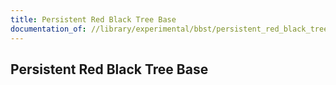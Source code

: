 ```yaml
---
title: Persistent Red Black Tree Base
documentation_of: //library/experimental/bbst/persistent_red_black_tree_base.hpp
---
```

## Persistent Red Black Tree Base

